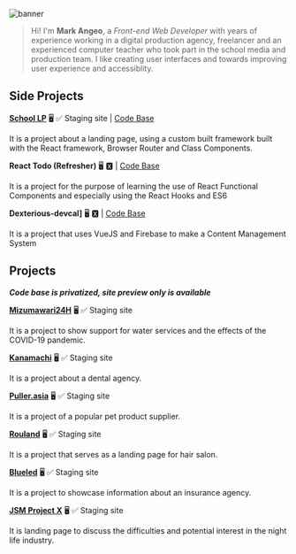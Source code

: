 ![banner](https://user-images.githubusercontent.com/6682514/132101800-fb67a74d-3bdc-4d8d-9bcb-c9ee8b78cba4.jpg)

> Hi! I'm **Mark Angeo**, a *Front-end Web Developer* with years of experience working in a digital production agency, freelancer and an experienced computer teacher who took part in the school media and production team. I like creating user interfaces and towards improving user experience and accessiblity.

<!--
❤️ Watch all types of dramas and anime

▶️ FPS Games

🕵 Problems & Solutions
-->


## Side Projects ##

**[School LP](http://beautiful-passenger.surge.sh/)** 🖥 ✅ Staging site | [Code Base](https://github.com/MarkCalderon/school_lp)

It is a project about a landing page, using a custom built framework built with the React framework, Browser Router and Class Components.

**React Todo (Refresher)** 🖥 🆇 | [Code Base](https://github.com/MarkCalderon/react-todo)

It is a project for the purpose of learning the use of React Functional Components and especially using the React Hooks and ES6

**Dexterious-devcal]** 🖥 🆇 | [Code Base](https://github.com/MarkCalderon/dexterous-devcal)

It is a project that uses VueJS and Firebase to make a Content Management System 

## Projects ##
***Code base is privatized, site preview only is available***

**[Mizumawari24H](http://selfish-bat.surge.sh/)** 🖥 ✅ Staging site

It is a project to show support for water services and the effects of the COVID-19 pandemic.

**[Kanamachi](https://private-stranger.surge.sh/)** 🖥 ✅  Staging site

It is a project about a dental agency.

**[Puller.asia](https://puller.asia/)** 🖥 ✅  Staging site

It is a project of a popular pet product supplier.

**[Rouland](https://distinct-mountain.surge.sh/)** 🖥 ✅  Staging site

It is a project that serves as a landing page for hair salon.

**[Blueled](https://fortunate-wind.surge.sh/)** 🖥 ✅  Staging site

It is a project to showcase information about an insurance agency.

**[JSM Project X](https://distinct-mountain.surge.sh/)** 🖥 ✅  Staging site

It is landing page to discuss the difficulties and potential interest in the night life industry.

<!--
**MarkCalderon/markcalderon** is a ✨ _special_ ✨ repository because its `README.md` (this file) appears on your GitHub profile.

Here are some ideas to get you started:

- 🔭 I’m currently working on ...
- 🌱 I’m currently learning ...
- 👯 I’m looking to collaborate on ...
- 🤔 I’m looking for help with ...
- 💬 Ask me about ...
- 📫 How to reach me: ...
- 😄 Pronouns: ...
- ⚡ Fun fact: ...
-->
